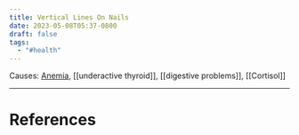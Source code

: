 ```yaml
---
title: Vertical Lines On Nails
date: 2023-05-08T05:37-0800
draft: false
tags:
  - "#health"
---
```


Causes: [Anemia](/study/factoids/health/sickness/anemia), [[underactive thyroid]], [[digestive problems]], [[Cortisol]]


---
# References

